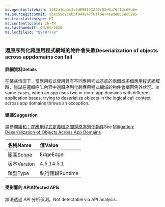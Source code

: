 ```yaml
---
ms.openlocfilehash: 3f82a4daac3b5d8981532f0c82e9a76f13c68b6e
ms.sourcegitcommit: cbacb5d2cebbf044547f6af6e74a9de866800985
ms.translationtype: MT
ms.contentlocale: zh-TW
ms.lasthandoff: 09/05/2020
ms.locfileid: "89497778"
---
```

### <a name="deserialization-of-objects-across-appdomains-can-fail"></a><span data-ttu-id="620ac-101">還原序列化跨應用程式網域的物件會失敗</span><span class="sxs-lookup"><span data-stu-id="620ac-101">Deserialization of objects across appdomains can fail</span></span>

#### <a name="details"></a><span data-ttu-id="620ac-102">詳細資料</span><span class="sxs-lookup"><span data-stu-id="620ac-102">Details</span></span>

<span data-ttu-id="620ac-103">在某些情況下，當應用程式使用具有不同應用程式基底的兩個或多個應用程式網域時，嘗試在邏輯呼叫內容中還原序列化跨應用程式網域的物件會擲回例外狀況。</span><span class="sxs-lookup"><span data-stu-id="620ac-103">In some cases, when an app uses two or more app domains with different application bases, trying to deserialize objects in the logical call context across app domains throws an exception.</span></span>

#### <a name="suggestion"></a><span data-ttu-id="620ac-104">建議</span><span class="sxs-lookup"><span data-stu-id="620ac-104">Suggestion</span></span>

<span data-ttu-id="620ac-105">請參閱[緩和：在應用程式定義域之間還原序列化物件](~/docs/framework/migration-guide/mitigation-deserialization-of-objects-across-app-domains.md)</span><span class="sxs-lookup"><span data-stu-id="620ac-105">See [Mitigation: Deserialization of Objects Across App Domains](~/docs/framework/migration-guide/mitigation-deserialization-of-objects-across-app-domains.md)</span></span>

| <span data-ttu-id="620ac-106">名稱</span><span class="sxs-lookup"><span data-stu-id="620ac-106">Name</span></span>    | <span data-ttu-id="620ac-107">值</span><span class="sxs-lookup"><span data-stu-id="620ac-107">Value</span></span>       |
|:--------|:------------|
| <span data-ttu-id="620ac-108">範圍</span><span class="sxs-lookup"><span data-stu-id="620ac-108">Scope</span></span>   |<span data-ttu-id="620ac-109">Edge</span><span class="sxs-lookup"><span data-stu-id="620ac-109">Edge</span></span>|
|<span data-ttu-id="620ac-110">版本</span><span class="sxs-lookup"><span data-stu-id="620ac-110">Version</span></span>|<span data-ttu-id="620ac-111">4.5.1</span><span class="sxs-lookup"><span data-stu-id="620ac-111">4.5.1</span></span>|
|<span data-ttu-id="620ac-112">類型</span><span class="sxs-lookup"><span data-stu-id="620ac-112">Type</span></span>|<span data-ttu-id="620ac-113">執行階段</span><span class="sxs-lookup"><span data-stu-id="620ac-113">Runtime</span></span>|

#### <a name="affected-apis"></a><span data-ttu-id="620ac-114">受影響的 API</span><span class="sxs-lookup"><span data-stu-id="620ac-114">Affected APIs</span></span>

<span data-ttu-id="620ac-115">無法透過 API 分析偵測。</span><span class="sxs-lookup"><span data-stu-id="620ac-115">Not detectable via API analysis.</span></span>

<!--

#### Affected APIs

Not detectable via API analysis.

-->
